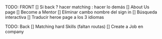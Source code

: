 TODO: FRONT
[] Si back
? hacer matching
: hacer lo demás
[] About Us page
[] Become a Mentor
[] Eliminar cambo nombre del sign in
[] Búsqueda interactiva
[] Traducir heroe page a los 3 idiomas

TODO: Back
[] Matching hard Skills (faltan routas)
[] Create a Job en company
